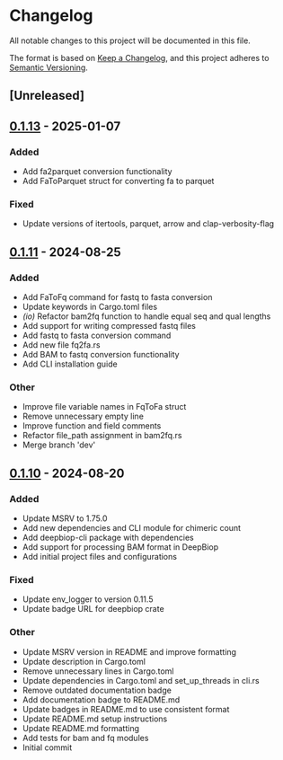 # Changelog

All notable changes to this project will be documented in this file.

The format is based on [Keep a Changelog](https://keepachangelog.com/en/1.0.0/),
and this project adheres to [Semantic Versioning](https://semver.org/spec/v2.0.0.html).

## [Unreleased]

## [0.1.13](https://github.com/cauliyang/DeepBioP/compare/deepbiop-cli-v0.1.12...deepbiop-cli-v0.1.13) - 2025-01-07

### Added

- Add fa2parquet conversion functionality
- Add FaToParquet struct for converting fa to parquet

### Fixed

- Update versions of itertools, parquet, arrow and clap-verbosity-flag

## [0.1.11](https://github.com/cauliyang/DeepBioP/compare/deepbiop-cli-v0.1.10...deepbiop-cli-v0.1.11) - 2024-08-25

### Added

- Add FaToFq command for fastq to fasta conversion
- Update keywords in Cargo.toml files
- _(io)_ Refactor bam2fq function to handle equal seq and qual lengths
- Add support for writing compressed fastq files
- Add fastq to fasta conversion command
- Add new file fq2fa.rs
- Add BAM to fastq conversion functionality
- Add CLI installation guide

### Other

- Improve file variable names in FqToFa struct
- Remove unnecessary empty line
- Improve function and field comments
- Refactor file_path assignment in bam2fq.rs
- Merge branch 'dev'

## [0.1.10](https://github.com/cauliyang/DeepBioP/compare/deepbiop-cli-v0.1.9...deepbiop-cli-v0.1.10) - 2024-08-20

### Added

- Update MSRV to 1.75.0
- Add new dependencies and CLI module for chimeric count
- Add deepbiop-cli package with dependencies
- Add support for processing BAM format in DeepBiop
- Add initial project files and configurations

### Fixed

- Update env_logger to version 0.11.5
- Update badge URL for deepbiop crate

### Other

- Update MSRV version in README and improve formatting
- Update description in Cargo.toml
- Remove unnecessary lines in Cargo.toml
- Update dependencies in Cargo.toml and set_up_threads in cli.rs
- Remove outdated documentation badge
- Add documentation badge to README.md
- Update badges in README.md to use consistent format
- Update README.md setup instructions
- Update README.md formatting
- Add tests for bam and fq modules
- Initial commit
